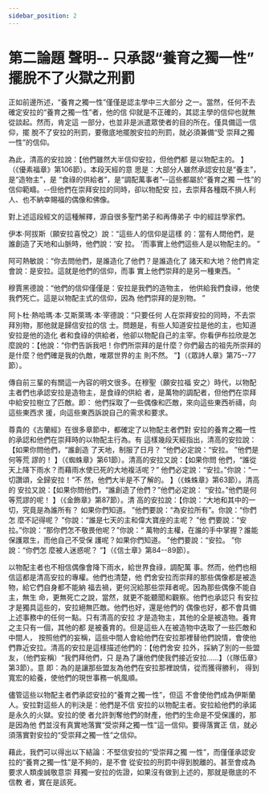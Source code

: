```yaml
---
sidebar_position: 2
---
```


# 第二論題 聲明-- 只承認“養育之獨一性” 擺脫不了火獄之刑罰

正如前邊所述，“養育之獨一性”僅僅是認主學中三大部分
之一。當然，任何不去確定安拉的“養育之獨一性”者，他的信
仰就是不正確的，其認主學的信仰也就無從談起。然而，肯定這
一部分，也並非是派遣眾使者的目的所在。僅具備這一信仰，擺
脫不了安拉的刑罰，要徹底地擺脫安拉的刑罰，就必須兼備“受
崇拜之獨一性”的信仰。

為此，清高的安拉說：【他們雖然大半信仰安拉，但他們都
是以物配主的。 】（《優素福章》第106節）。本段天經的意
思是：大部分人雖然承認安拉是“養主”，是“造物主”，是
“食祿的供給者”，是“調配萬事者”--這些都屬於“養育之獨
一性”的信仰範疇。--但他們在崇拜安拉的同時，卻以物配安
拉，去崇拜各種既不損人利人、也不納幸賜福的偶像和佛像。

對上述這段經文的這種解釋，源自很多聖門弟子和再傳弟子
中的經註學家們。

伊本·阿拔斯（願安拉喜悅之）說：“這些人的信仰是這樣
的：當有人問他們，是誰創造了天地和山脈時，他們說：‘安
拉。 ’而事實上他們這些人是以物配主的。 ”

阿可熱敏說：“你去問他們，是誰造化了他們？是誰造化了
諸天和大地？他們肯定會說：是安拉。這就是他們的信仰，而事
實上他們崇拜的是另一種東西。 ”

穆賈黑德說：“他們的信仰僅僅是：安拉是我們的造物主，
他供給我們食祿，他使我們死亡。這是以物配主式的信仰，因為
他們崇拜的是別物。 ”

阿卜杜·熱哈瑪·本·艾斯萊瑪·本·宰德說：“只要任何
人在崇拜安拉的同時，不去崇拜別物，那他就是歸信安拉的信
士。問題是，有些人知道安拉是他的主，也知道安拉是他的造化
者和食祿的供給者，他卻以物配自己的主宰。你看伊布拉欣是怎
麼說的：【他說：“你們告訴我吧！你們所崇拜的是什麼？你們最古的祖先所崇拜的是什麼？他們確是我的仇敵，唯眾世界的主
則不然。 ”】（《眾詩人章》第75--77節）。

傳自前三輩的有關這一內容的明文很多。在穆聖（願安拉福
安之）時代，以物配主者們也承認安拉是造物主，是食祿的供給
者，是萬物的調配者，但他們在崇拜中給安拉樹立了匹敵。即：
他們採取了一些偶像和匹敵，來向這些東西祈禱，向這些東西求
援，向這些東西訴說自己的需求和要求。

尊貴的《古蘭經》在很多章節中，都確定了以物配主者們對
安拉的養育之獨一性的承認和他們在崇拜時的以物配主行為。有
這樣幾段天經指出，清高的安拉說：【如果你問他們，“誰創造
了天地，制服了日月？ ”他們必定說：“安拉。 ”他們是何等荒
謬的！ 】（《蜘蛛章》第61節）。清高的安拉又說：【如果你問
他們，“誰從天上降下雨水？而藉雨水使已死的大地複活呢？”
他們必定說：“安拉。”你說：“一切讚頌，全歸安拉！”不
然，他們大半是不了解的。 】（《蛛蛛章》第63節）。清高的
安拉又說：【如果你問他們，“誰創造了他們？”他們必定說：
“安拉。”他們是何等荒謬的呢！ 】（《金飾章》第87節）。清
高的安拉說：【你說：“大地和其中的一切，究竟是為誰所有？
如果你們知道。 ”他們要說：“為安拉所有”。你說：“你們怎
麼不記得呢？ ”你說：“誰是七天的主和偉大寶座的主呢？ ”他
們要說：“安拉。”你說：“那你們怎不敬畏他呢？”你說：“
萬物的主權，在誰的手中掌握？誰能保護眾生，而他自己不受保
護呢？如果你們知道。 ”他們要說：“安拉。 ”你說：“你們怎
麼被人迷惑呢？ ”】（《信士章》第84--89節）。

以物配主者也不相信偶像會降下雨水，給世界食祿，調配萬
事。然而，他們也相信這都是清高安拉的專權。他們也清楚，他
們舍安拉而崇拜的那些偶像都是被造物，給它們自身都不能納
福去禍，更何況給那些崇拜者呢。因為那些偶像不能自主，無生
命，更無死亡之說，當然，就更不能聽聞和觀察。他們也承認只
有安拉才是獨具這些的，安拉絕無匹敵。他們也好，還是他們的
偶像也好，都不會具備上述事務中的任何一點。只有清高的安拉
才是造物主，其他的全是被造物。養育之主只有一個，其他的都
是被養育的。但是這些人在被造物中迭取了一些匹敵和中間人，
按照他們的妄稱，這些中間人會給他們在安拉那裡替他們說情，會使他們靠近安拉。清高的安拉是這樣描述他們的：【他們舍安
拉外，採納了別的一些盟友，（他們妄稱）“我們拜他們，只
是為了讓他們使我們接近安拉……】（《隊伍章》第3節）。意
即：為的是讓那些盟友為他們在安拉那裡說情，從而獲得勝利，
得到寬宏的給養，使他們的現世事務一帆風順。

儘管這些以物配主者們承認安拉的“養育之獨一性”，但這
不會使他們成為伊斯蘭人。安拉對這些人的判決是：他們是不信
安拉的以物配主者。安拉給他們的承諾是永久的火獄。安拉的使
者允許剝奪他們的財產，他們的生命是不受保護的，那是因為他
們並沒有真實地落實“受崇拜之獨一性”這一信仰。要得落實正
信，就必須落實對安拉的“受崇拜之獨一性”之信仰。

藉此，我們可以得出以下結論：不堅信安拉的“受崇拜之獨
一性”，而僅僅承認安拉的“養育之獨一性”是不夠的，是不會
從安拉的刑罰中得到脫離的。甚至會成為要求人類虔誠敬意崇
拜獨一安拉的佐證，如果沒有做到上述的，那就是徹底的不信教
者，實在是該死。